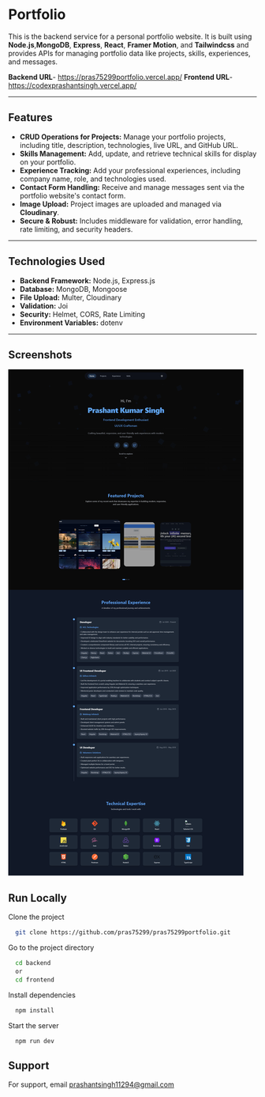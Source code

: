 # Portfolio

This is the backend service for a personal portfolio website. It is built using **Node.js**,**MongoDB**, **Express**, **React**, **Framer Motion**, and **Tailwindcss** and provides APIs for managing portfolio data like projects, skills, experiences, and messages.

**Backend URL**- https://pras75299portfolio.vercel.app/
**Frontend URL**- https://codexprashantsingh.vercel.app/

---

## Features

- **CRUD Operations for Projects:** Manage your portfolio projects, including title, description, technologies, live URL, and GitHub URL.
- **Skills Management:** Add, update, and retrieve technical skills for display on your portfolio.
- **Experience Tracking:** Add your professional experiences, including company name, role, and technologies used.
- **Contact Form Handling:** Receive and manage messages sent via the portfolio website's contact form.
- **Image Upload:** Project images are uploaded and managed via **Cloudinary**.
- **Secure & Robust:** Includes middleware for validation, error handling, rate limiting, and security headers.

---

## Technologies Used

- **Backend Framework:** Node.js, Express.js
- **Database:** MongoDB, Mongoose
- **File Upload:** Multer, Cloudinary
- **Validation:** Joi
- **Security:** Helmet, CORS, Rate Limiting
- **Environment Variables:** dotenv

---

## Screenshots

![App Screenshot](./frontendimg.png)

## Run Locally

Clone the project

```bash
  git clone https://github.com/pras75299/pras75299portfolio.git
```

Go to the project directory

```bash
  cd backend
  or
  cd frontend
```

Install dependencies

```bash
  npm install
```

Start the server

```bash
  npm run dev
```

## Support

For support, email prashantsingh11294@gmail.com
